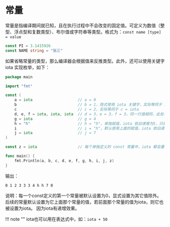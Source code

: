 # 常量

常量是指编译期间就已知，且在执行过程中不会改变的固定值。可定义为数值（整型、浮点型和复数类型）、布尔值或字符串等类型。格式为：`const name [type] = value`

```go
const PI = 3.1415926
const NAME string = "张三"
```

如果省略常量的类型，那么编译器会根据值来反推类型。此外，还可以使用关键字 iota 实现枚举，如下：
```go
package main

import "fmt"

const (
    a = iota                    // a = 0
    b                           // b = 1，隐式使用 iota 关键字，实际等同于 b = iota
    c                           // c = 2，实际等同于 c = iota
    d, e, f = iota, iota, iota  // d = 3，e = 3，f = 3，同一行值相同，此处不能只写一个iota
    g = iota                    // g = 4
    h = "h"                     // h = "h"，单独赋值，iota 依旧递增为5，只是这里没有用到
    i                           // i = "h"，默认使用上面的赋值，iota 依旧递增为6
    j = iota                    // j = 7
)

const z = iota                  // 每个单独定义的 const 常量中，iota 都会重置，此时 z = 0

func main() {
    fmt.Println(a, b, c, d, e, f, g, h, i, j, z)
}
```
输出：
```text
0 1 2 3 3 3 4 h h 7 0
```

说明：每一个const定义的第一个常量被默认设置为0，显式设置为其它值除外。
后续的常量默认设置为它上面那个常量的值，若前面那个常量的值为iota，则它也被设置为iota。
因为iota有递增效果。


!!! note ""
    iota也可以用在表达式中，如：`iota + 50`
